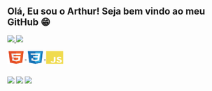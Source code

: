 ## Olá, Eu sou o Arthur! Seja bem vindo ao meu GitHub 😁

<div align="left">
  <a href="https://github.com/arthurt520">
  <img height="180em" src="https://github-readme-stats.vercel.app/api?username=arthurt520&show_icons=true&theme=github_dark&include_all_commits=true&count_private=true"/>
  <img height="150em" src="https://github-readme-stats.vercel.app/api/top-langs/?username=arthurt520&layout=compact&langs_count=7&theme=noctis_minimus"/>
</div>
  
<div style="display: inline_block"><br>
  <img align="center" alt="Arthur-HTML" height="30" width="40" src="https://raw.githubusercontent.com/devicons/devicon/master/icons/html5/html5-original.svg">
  <img align="center" alt="Arthur-CSS" height="30" width="40" src="https://raw.githubusercontent.com/devicons/devicon/master/icons/css3/css3-original.svg">
  <img align="center" alt="Arthur-Js" height="30" width="40" src="https://raw.githubusercontent.com/devicons/devicon/master/icons/javascript/javascript-plain.svg">
 </div>

   ##
<div style="display: inline_block"> 
      <a href = "mailto:arthurt520@hotmail.com"><img src="https://img.shields.io/badge/Microsoft_Outlook-0078D4?style=for-the-badge&logo=microsoft-outlook&logoColor=white"                target="_blank"></a>
  <a href="https://www.linkedin.com/in/arthur-roberto-730356156" target="_blank"><img src="https://img.shields.io/badge/-LinkedIn-%230077B5?style=for-the-badge&logo=linkedin&logoColor=white" target="_blank"></a>  
    <a href="https://api.whatsapp.com/send?phone=5511982102845&text=Olá!%20Fique a vontade para me enviar uma mensagem!" target="_blank"><img src="https://img.shields.io/badge/WhatsApp-25D366?style=for-the-badge&logo=whatsapp&logoColor=white" target="_blank"></a> 
   
  
  
</div>


